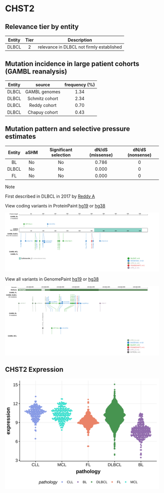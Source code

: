 # CHST2

## Relevance tier by entity

|Entity|Tier|Description                              |
|:------:|:----:|-----------------------------------------|
|DLBCL |2   |relevance in DLBCL not firmly established|

## Mutation incidence in large patient cohorts (GAMBL reanalysis)

|Entity|source        |frequency (%)|
|:------:|:--------------:|:-------------:|
|DLBCL |GAMBL genomes |1.34         |
|DLBCL |Schmitz cohort|2.34         |
|DLBCL |Reddy cohort  |0.70         |
|DLBCL |Chapuy cohort |0.43         |

## Mutation pattern and selective pressure estimates

|Entity|aSHM|Significant selection|dN/dS (missense)|dN/dS (nonsense)|
|:------:|:----:|:---------------------:|:----------------:|:----------------:|
|BL    |No  |No                   |0.786           |0               |
|DLBCL |No  |No                   |0.000           |0               |
|FL    |No  |No                   |0.000           |0               |


> [!NOTE]
> First described in DLBCL in 2017 by [Reddy A](https://pubmed.ncbi.nlm.nih.gov/28985567)


View coding variants in ProteinPaint [hg19](https://morinlab.github.io/LLMPP/GAMBL/CHST2_protein.html)  or [hg38](https://morinlab.github.io/LLMPP/GAMBL/CHST2_protein_hg38.html)

![image](images/proteinpaint/CHST2_NM_004267.svg)

View all variants in GenomePaint [hg19](https://morinlab.github.io/LLMPP/GAMBL/CHST2.html)  or [hg38](https://morinlab.github.io/LLMPP/GAMBL/CHST2_hg38.html)

![image](images/proteinpaint/CHST2.svg)
## CHST2 Expression
![image](images/gene_expression/CHST2_by_pathology.svg)
